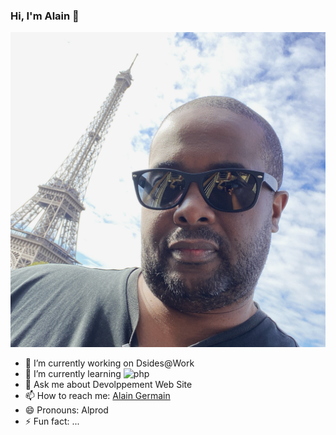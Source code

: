 ### Hi, I'm Alain 👋

[img_1]:https://github.com/Alprod/Alprod/blob/19692868cb25eda0e154fda4fc07046f989d7c49/img/D4A602EF-0FD9-4416-8DDC-03E562F6F559.jpg
[img_2]:https://github.com/Alprod/Alprod/blob/aa2314e64c7859b8bed8e8f4a01e03682f2fac34/img/IMG_0335.jpeg
[php]:https://icones8.fr/icon/qcPZJD5DNDto/php

![img_1]


- 🔭 I’m currently working on Dsides@Work
- 🌱 I’m currently learning ![php]
- 💬 Ask me about Devolppement Web Site
- 📫 How to reach me: [Alain Germain](mailto:alprod81@gmail.com)
- 😄 Pronouns: Alprod
- ⚡ Fun fact: ...

